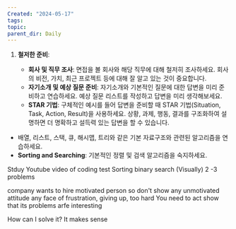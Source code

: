 ```yaml
---
Created: "2024-05-17"
tags: 
topic: 
parent_dir: Daily
---
```

1. **철저한 준비**:
    
    - **회사 및 직무 조사**: 면접을 볼 회사와 해당 직무에 대해 철저히 조사하세요. 회사의 비전, 가치, 최근 프로젝트 등에 대해 잘 알고 있는 것이 중요합니다.
    - **자기소개 및 예상 질문 준비**: 자기소개와 기본적인 질문에 대한 답변을 미리 준비하고 연습하세요. 예상 질문 리스트를 작성하고 답변을 미리 생각해보세요.
    - **STAR 기법**: 구체적인 예시를 들어 답변을 준비할 때 STAR 기법(Situation, Task, Action, Result)을 사용하세요. 상황, 과제, 행동, 결과를 구조화하여 설명하면 더 명확하고 설득력 있는 답변을 할 수 있습니다.


- 배열, 리스트, 스택, 큐, 해시맵, 트리와 같은 기본 자료구조와 관련된 알고리즘을 연습하세요.
- **Sorting and Searching**: 기본적인 정렬 및 검색 알고리즘을 숙지하세요.


Stduy Youtube video of coding test
Sorting 
binary search (Visually)
2 -3 problems


company wants to hire motivated person
so don't show any unmotivated attitude
any face of frustration, giving up, too hard
You need to act 
show that its problems arfe interesting 

How can I solve it? It makes sense